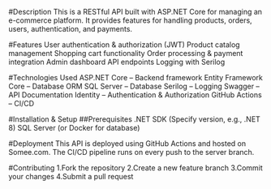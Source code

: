 #Description
This is a RESTful API built with ASP.NET Core for managing an e-commerce platform. It provides features for handling products, orders, users, authentication, and payments.

#Features
User authentication & authorization (JWT) Product catalog management Shopping cart functionality Order processing & payment integration Admin dashboard API endpoints Logging with Serilog

#Technologies Used
ASP.NET Core – Backend framework Entity Framework Core – Database ORM SQL Server – Database Serilog – Logging Swagger – API Documentation Identity – Authentication & Authorization GitHub Actions – CI/CD

#Installation & Setup
##Prerequisites
.NET SDK (Specify version, e.g., .NET 8) SQL Server (or Docker for database)

#Deployment
This API is deployed using GitHub Actions and hosted on Somee.com. The CI/CD pipeline runs on every push to the server branch.

#Contributing
1.Fork the repository
2.Create a new feature branch
3.Commit your changes
4.Submit a pull request
